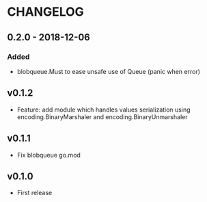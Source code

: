 # CHANGELOG

## 0.2.0 - 2018-12-06

### Added
* blobqueue.Must to ease unsafe use of Queue (panic when error) 

## v0.1.2
  - Feature: add module which handles values serialization using encoding.BinaryMarshaler and encoding.BinaryUnmarshaler

## v0.1.1
  - Fix blobqueue go.mod

## v0.1.0
  - First release
